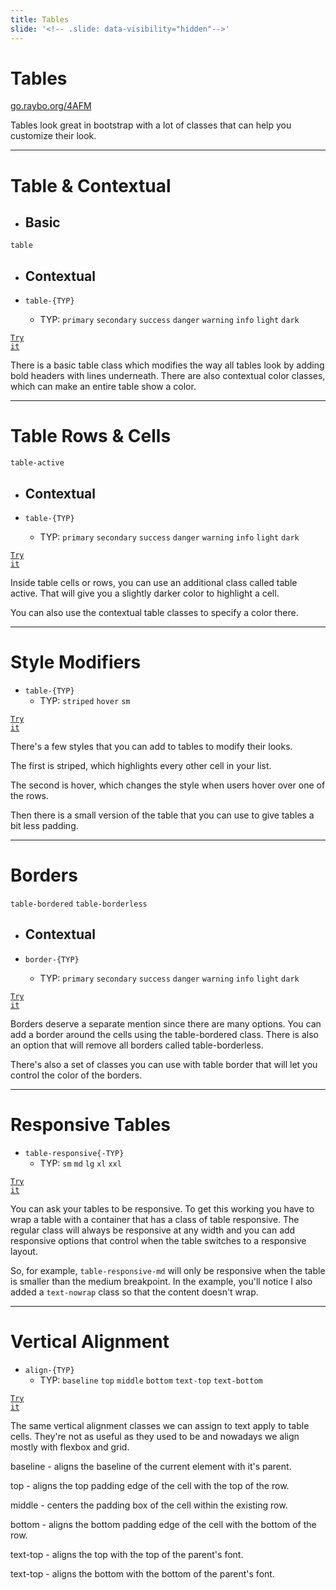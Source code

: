 ```yaml
---
title: Tables
slide: '<!-- .slide: data-visibility="hidden"-->'
---
```


<!-- .slide: data-state="layout-title" class="bg-dark"-->

# Tables

<div class="slide-link"><a href="https://go.raybo.org/4AFM"><i class="fab fa-slideshare"></i> go.raybo.org/4AFM</a></div>

> >

Tables look great in bootstrap with a lot of classes that can help you customize their look.

---

<!-- .slide: data-state="layout-code-list" -->

# Table & Contextual

- ## Basic

`table`

- ## Contextual

- `table-{TYP}`
  - TYP: `primary` `secondary` `success` `danger` `warning` `info` `light` `dark`

<a href="https://codepen.io/planetoftheweb/pen/KKayqLe?editors=1000" target="_blank"><code class="code-royal">Try it</code></a>

> >

There is a basic table class which modifies the way all tables look by adding bold headers with lines underneath. There are also contextual color classes, which can make an entire table show a color.

---

<!-- .slide: data-state="layout-code-list" -->

# Table Rows & Cells

`table-active`

- ## Contextual

- `table-{TYP}`
  - TYP: `primary` `secondary` `success` `danger` `warning` `info` `light` `dark`

<a href="https://codepen.io/planetoftheweb/pen/vYgWJzW" target="_blank"><code class="code-royal">Try it</code></a>

> >

Inside table cells or rows, you can use an additional class called table active. That will give you a slightly darker color to highlight a cell.

You can also use the contextual table classes to specify a color there.

---

<!-- .slide: data-state="layout-code-list" -->

# Style Modifiers

- `table-{TYP}`
  - TYP: `striped` `hover` `sm`

<a href="https://codepen.io/planetoftheweb/pen/ExZboYB?editors=1000" target="_blank"><code class="code-royal">Try it</code></a>

> >

There's a few styles that you can add to tables to modify their looks.

The first is striped, which highlights every other cell in your list.

The second is hover, which changes the style when users hover over one of the rows.

Then there is a small version of the table that you can use to give tables a bit less padding.

---

<!-- .slide: data-state="layout-code-list" -->

# Borders

`table-bordered` `table-borderless`

- ## Contextual

- `border-{TYP}`
  - TYP: `primary` `secondary` `success` `danger` `warning` `info` `light` `dark`

<a href="https://codepen.io/planetoftheweb/pen/yLgPpMZ" target="_blank"><code class="code-royal">Try it</code></a>

> >

Borders deserve a separate mention since there are many options. You can add a border around the cells using the table-bordered class. There is also an option that will remove all borders called table-borderless.

There's also a set of classes you can use with table border that will let you control the color of the borders.

---

<!-- .slide: data-state="layout-code-list" -->

# Responsive Tables

- `table-responsive{-TYP}`
  - TYP: `sm` `md` `lg` `xl` `xxl`

<a href="https://codepen.io/planetoftheweb/pen/GRrOyyO" target="_blank"><code class="code-royal">Try it</code></a>

> >

You can ask your tables to be responsive. To get this working you have to wrap a table with a container that has a class of table responsive. The regular class will always be responsive at any width and you can add responsive options that control when the table switches to a responsive layout.

So, for example, `table-responsive-md` will only be responsive when the table is smaller than the medium breakpoint. In the example, you'll notice I also added a `text-nowrap` class so that the content doesn't wrap.

---

<!-- .slide: data-state="layout-code-list" -->

# Vertical Alignment

- `align-{TYP}`
  - TYP: `baseline` `top` `middle` `bottom` `text-top` `text-bottom`

<a href="https://codepen.io/planetoftheweb/pen/wvgpBdy?editors=1000" target="_blank"><code class="code-royal">Try it</code></a>

> >

The same vertical alignment classes we can assign to text apply to table cells. They're not as useful as they used to be and nowadays we align mostly with flexbox and grid.

baseline - aligns the baseline of the current element with it's parent.

top - aligns the top padding edge of the cell with the top of the row.

middle - centers the padding box of the cell within the existing row.

bottom - aligns the bottom padding edge of the cell with the bottom of the row.

text-top - aligns the top with the top of the parent's font.

text-top - aligns the bottom with the bottom of the parent's font.
